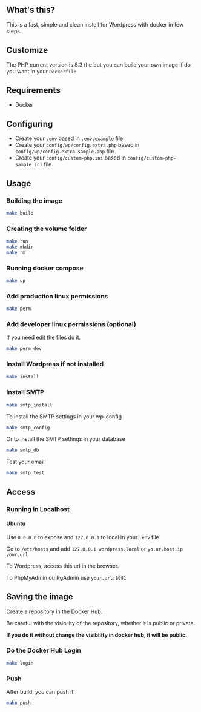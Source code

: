## What's this?

This is a fast, simple and clean install for Wordpress with docker in few steps. 

## Customize

The PHP current version is 8.3 the but you can build your own image if do you want in your `Dockerfile`.

## Requirements

- Docker

## Configuring

- Create your `.env` based in `.env.example` file
- Create your `config/wp/config.extra.php` based in `config/wp/config.extra.sample.php` file
- Create your `config/custom-php.ini` based in `config/custom-php-sample.ini` file

## Usage

### Building the image

```bash
make build
```

### Creating the volume folder

```bash
make run
make mkdir
make rm
```

### Running docker compose

```bash
make up
```

### Add production linux permissions

```bash
make perm
```

### Add developer linux permissions (optional)

If you need edit the files do it.

```bash
make perm_dev
```

### Install Wordpress if not installed

```bash
make install
```


### Install SMTP

```bash
make smtp_install
```

To install the SMTP settings in your wp-config

```bash
make smtp_config
```

Or to install the SMTP settings in your database

```bash
make smtp_db
```

Test your email


```bash
make smtp_test
```


## Access

### Running in Localhost

#### Ubuntu

Use `0.0.0.0` to expose and `127.0.0.1` to local in your `.env` file

Go to `/etc/hosts` and add `127.0.0.1 wordpress.local` or `yo.ur.host.ip your.url` 

To Wordpress, access this url in the browser.

To PhpMyAdmin ou PgAdmin use `your.url:8081`


## Saving the image

Create a repository in the Docker Hub.

Be careful with the visibility of the repository, whether it is public or private. 

**If you do it without change the visibility in docker hub, it will be public.**

### Do the Docker Hub Login

```bash
make login
```

### Push

After build, you can push it:

```bash
make push
```
